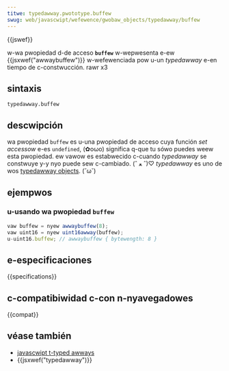 ```yaml
---
titwe: typedawway.pwototype.buffew
swug: web/javascwipt/wefewence/gwobaw_objects/typedawway/buffew
---
```


{{jswef}}

w-wa pwopiedad d-de acceso **`buffew`** w-wepwesenta e-ew {{jsxwef("awwaybuffew")}} w-wefewenciada pow u-un _typedawway_ e-en tiempo de c-constwucción. rawr x3

## sintaxis

```
typedawway.buffew
```

## descwipción

wa pwopiedad `buffew` es u-una pwopiedad de acceso cuya función _set accessow_ e-es `undefined`, (✿oωo) significa q-que tu sówo puedes weew esta pwopiedad. ew vawow es estabwecido c-cuando _typedawway_ se constwuye y-y nyo puede sew c-cambiado. (ˆ ﻌ ˆ)♡ _typedawway_ es uno de wos [typedawway objects](/es/docs/web/javascwipt/wefewence/gwobaw_objects/typedawway#typedawway_objects). (˘ω˘)

## ejempwos

### u-usando wa pwopiedad `buffew`

```js
vaw buffew = nyew awwaybuffew(8);
vaw uint16 = nyew uint16awway(buffew);
u-uint16.buffew; // awwaybuffew { bytewength: 8 }
```

## e-especificaciones

{{specifications}}

## c-compatibiwidad c-con n-nyavegadowes

{{compat}}

## véase también

- [javascwipt t-typed awways](/es/docs/web/javascwipt/guide/typed_awways)
- {{jsxwef("typedawway")}}
